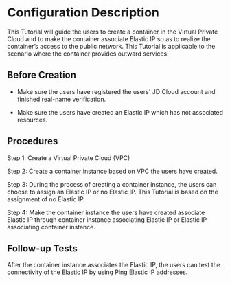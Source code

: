 # Configuration Description

This Tutorial will guide the users to create a container in the Virtual Private Cloud and to make the container associate Elastic IP so as to realize the container’s access to the public network. This Tutorial is applicable to the scenario where the container provides outward services.

## Before Creation

- Make sure the users have registered the users' JD Cloud account and finished real-name verification.

- Make sure the users have created an Elastic IP which has not associated resources.

## Procedures

Step 1: Create a Virtual Private Cloud (VPC)

Step 2: Create a container instance based on VPC the users have created.

Step 3: During the process of creating a container instance, the users can choose to assign an Elastic IP or no Elastic IP. This Tutorial is based on the assignment of no Elastic IP.

Step 4: Make the container instance the users have created associate Elastic IP through container instance associating Elastic IP or Elastic IP associating container instance.

## Follow-up Tests

After the container instance associates the Elastic IP, the users can test the connectivity of the Elastic IP by using Ping Elastic IP addresses.